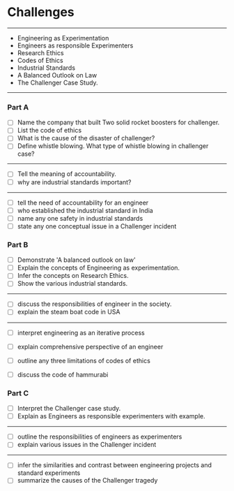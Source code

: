 # Challenges
---
- Engineering as Experimentation
- Engineers as responsible Experimenters
- Research Ethics
- Codes of Ethics
- Industrial Standards
- A Balanced Outlook on Law
- The Challenger Case Study.
---
### Part A
- [ ] Name the company that built Two solid rocket boosters for challenger.
- [ ] List the code of ethics
- [ ] What is the cause of the disaster of challenger?
- [ ] Define whistle blowing. What type of whistle blowing in challenger case?
---
- [ ] Tell the meaning of accountability. 
- [ ] why are industrial standards important?
---
- [ ] tell the need of accountability for an engineer
- [ ] who established the industrial standard in India
- [ ] name any one safety in industrial standards
- [ ] state any one conceptual issue in a Challenger incident
### Part B
- [ ] Demonstrate 'A balanced outlook on law'
- [ ] Explain the concepts of Engineering as experimentation.
- [ ] Infer the concepts on Research Ethics.
- [ ] Show the various industrial standards.
---
- [ ] discuss the responsibilities of engineer in the society.
- [ ] explain the steam boat code in USA
---
- [ ] interpret engineering as an iterative process
- [ ] explain comprehensive perspective of an engineer
- [ ] outline any three limitations of codes of ethics
- [ ] discuss the code of hammurabi 


### Part C
- [ ] Interpret the Challenger case study.
- [ ] Explain as Engineers as responsible experimenters with example.
---
- [ ] outline the responsibilities of engineers as experimenters
- [ ] explain various issues in the Challenger incident
---
- [ ] infer the similarities and contrast between engineering projects and standard experiments
- [ ] summarize the causes of the Challenger tragedy
